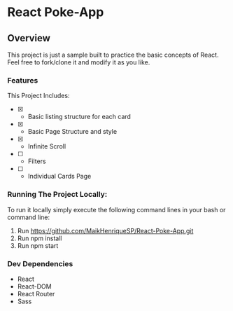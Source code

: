 # React Poke-App

## Overview
This project is just a sample built to practice the basic concepts of React.  
Feel free to fork/clone it and modify it as you like.  

### Features
This Project Includes:
- [x] - Basic listing structure for each card
- [x] - Basic Page Structure and style
- [x] - Infinite Scroll
- [ ] - Filters
- [ ] - Individual Cards Page

### Running The Project Locally:
To run it locally simply execute the following command lines in your bash or command line:
1. Run https://github.com/MaikHenriqueSP/React-Poke-App.git
2. Run npm install
3. Run npm start

### Dev Dependencies
- React
- React-DOM
- React Router
- Sass
